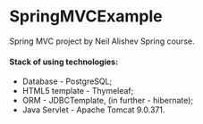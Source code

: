 # SpringMVCExample

Spring MVC project by Neil Alishev Spring course.

#### Stack of using technologies:
- Database - PostgreSQL;
- HTML5 template - Thymeleaf;
- ORM - JDBCTemplate, (in further - hibernate);
- Java Servlet - Apache Tomcat 9.0.371.
